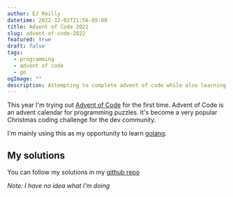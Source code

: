 ```yaml
---
author: EJ Reilly
datetime: 2022-12-02T21:56-05:00
title: Advent of Code 2022
slug: advent-of-code-2022
featured: true
draft: false
tags:
  - programming
  - advent of code
  - go
ogImage: ""
description: Attempting to complete advent of code while also learning golang.
---
```


This year I'm trying out [Advent of Code](https://adventofcode.com) for the first time. Advent of Code is an advent calendar for programming puzzles. It's become a very popular Christmas coding challenge for the dev community.

I'm mainly using this as my opportunity to learn [golang](https://go.dev/).

## My solutions

You can follow my solutions in my [github repo](https://github.com/Mawdac/advent-of-code/tree/main/2022)

_Note: I have no idea what I'm doing_
